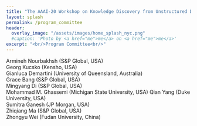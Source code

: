 ```yaml
---
title: "The AAAI-20 Workshop on Knowledge Discovery from Unstructured Data in Financial Services"
layout: splash
permalink: /program_committee
header:
  overlay_image: "/assets/images/home_splash_nyc.png"
  #caption: 'Photo by <a href="me">me</a> on <a href="me">me</a>'
excerpt: "<br/>Program Committee<br/>"
---
```


Armineh Nourbakhsh (S&P Global, USA)<br>
Georg Kucsko (Kensho, USA)<br>
Gianluca Demartini (University of Queensland, Australia)<br>
Grace Bang (S&P Global, USA)<br>
Mingyang Di (S&P Global, USA)<br>
Mohammad M. Ghassemi (Michigan State University, USA)
Qian Yang (Duke University, USA)<br>
Sumitra Ganesh (JP Morgan, USA)<br>
Zhiqiang Ma (S&P Global, USA)<br>
Zhongyu Wei (Fudan University, China)
